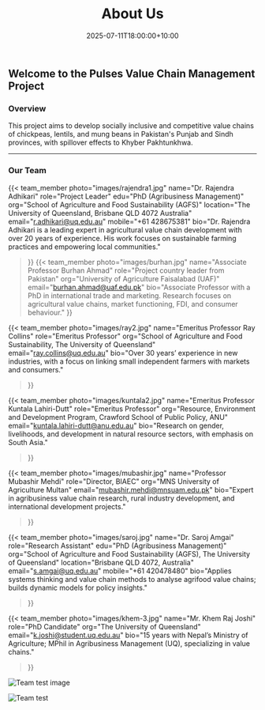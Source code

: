 ﻿---
title: "About Us"
date: 2025-07-11T18:00:00+10:00
draft: false
description: "Learn more about our team and the Pulses Value Chain Management Project."
---

## Welcome to the Pulses Value Chain Management Project

### Overview
This project aims to develop socially inclusive and competitive value chains of chickpeas, lentils, and mung beans in Pakistan's Punjab and Sindh provinces, with spillover effects to Khyber Pakhtunkhwa.

---

### Our Team

{{< team_member
    photo="images/rajendra1.jpg"
    name="Dr. Rajendra Adhikari"
    role="Project Leader"
    edu="PhD (Agribusiness Management)"
    org="School of Agriculture and Food Sustainability (AGFS)"
    location="The University of Queensland, Brisbane QLD 4072 Australia"
    email="r.adhikari@uq.edu.au"
    mobile="+61 428675381"
    bio="Dr. Rajendra Adhikari is a leading expert in agricultural value chain development with over 20 years of experience. His work focuses on sustainable farming practices and empowering local communities."
>}}
{{< team_member
    photo="images/burhan.jpg"
    name="Associate Professor Burhan Ahmad"
    role="Project country leader from Pakistan"
    org="University of Agriculture Faisalabad (UAF)"
    email="burhan.ahmad@uaf.edu.pk"
    bio="Associate Professor with a PhD in international trade and marketing. Research focuses on agricultural value chains, market functioning, FDI, and consumer behaviour."
>}}

{{< team_member
    photo="images/ray2.jpg"
    name="Emeritus Professor Ray Collins"
    role="Emeritus Professor"
    org="School of Agriculture and Food Sustainability, The University of Queensland"
    email="ray.collins@uq.edu.au"
    bio="Over 30 years’ experience in new industries, with a focus on linking small independent farmers with markets and consumers."
>}}

{{< team_member
    photo="images/kuntala2.jpg"
    name="Emeritus Professor Kuntala Lahiri-Dutt"
    role="Emeritus Professor"
    org="Resource, Environment and Development Program, Crawford School of Public Policy, ANU"
    email="kuntala.lahiri-dutt@anu.edu.au"
    bio="Research on gender, livelihoods, and development in natural resource sectors, with emphasis on South Asia."
>}}

{{< team_member
    photo="images/mubashir.jpg"
    name="Professor Mubashir Mehdi"
    role="Director, BIAEC"
    org="MNS University of Agriculture Multan"
    email="mubashir.mehdi@mnsuam.edu.pk"
    bio="Expert in agribusiness value chain research, rural industry development, and international development projects."
>}}

{{< team_member
    photo="images/saroj.jpg"
    name="Dr. Saroj Amgai"
    role="Research Assistant"
    edu="PhD (Agribusiness Management)"
    org="School of Agriculture and Food Sustainability (AGFS), The University of Queensland"
    location="Brisbane QLD 4072, Australia"
    email="s.amgai@uq.edu.au"
    mobile="+61 420478480"
    bio="Applies systems thinking and value chain methods to analyse agrifood value chains; builds dynamic models for policy insights."
>}}

{{< team_member
    photo="images/khem-3.jpg"
    name="Mr. Khem Raj Joshi"
    role="PhD Candidate"
    org="The University of Queensland"
    email="k.joshi@student.uq.edu.au"
    bio="15 years with Nepal’s Ministry of Agriculture; MPhil in Agribusiness Management (UQ), specializing in value chains."
>}}

![Team test image](/images/home.jpg)

![Team test](https://saroj-vc.github.io/Pulses/images/home.jpg)

